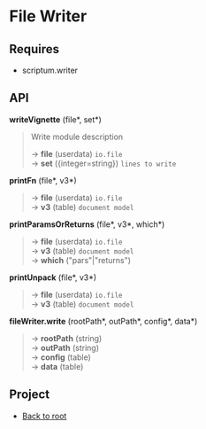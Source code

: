 # File Writer



## Requires

+ scriptum.writer

## API

**writeVignette** (file\*, set\*)  

> Write module description  
>
> &rarr; **file** (userdata) `io.file`  
> &rarr; **set** ({integer=string}) `lines to write`  

**printFn** (file\*, v3\*)  
> &rarr; **file** (userdata) `io.file`  
> &rarr; **v3** (table) `document model`  

**printParamsOrReturns** (file\*, v3\*, which\*)  
> &rarr; **file** (userdata) `io.file`  
> &rarr; **v3** (table) `document model`  
> &rarr; **which** ("pars"|"returns")  

**printUnpack** (file\*, v3\*)  
> &rarr; **file** (userdata) `io.file`  
> &rarr; **v3** (table) `document model`  

**fileWriter.write** (rootPath\*, outPath\*, config\*, data\*)  
> &rarr; **rootPath** (string)  
> &rarr; **outPath** (string)  
> &rarr; **config** (table)  
> &rarr; **data** (table)  

## Project

+ [Back to root](README.md)
